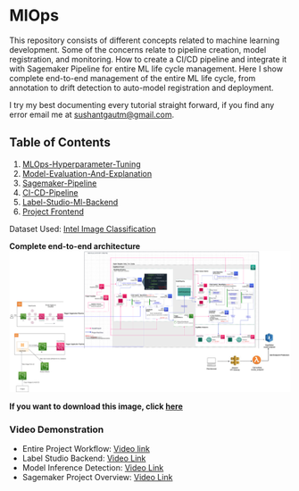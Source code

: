 # MlOps 
This repository consists of different concepts related to machine learning development. Some of the concerns relate to pipeline creation, model registration, and monitoring. How to create a CI/CD pipeline and integrate it with Sagemaker Pipeline for entire ML life cycle management. Here I show complete end-to-end management of the entire ML life cycle, from annotation to drift detection to auto-model registration and deployment.


I try my best documenting every tutorial straight forward, if you find any error email me at [sushantgautm@gmail.com](sushantgautm@gmail.com).



## Table of Contents
1. [MLOps-Hyperparameter-Tuning](./MLOps-Hyperparameter-Tuning)
2. [Model-Evaluation-And-Explanation](./Model-Evaluation-And-Explanation)
3. [Sagemaker-Pipeline](./Sagemaker-Pipeline)
4. [CI-CD-Pipeline](./CI-CD-Pipeline)
5. [Label-Studio-Ml-Backend ](./Label-Studio-Ml-Backend)
6. [Project Frontend](./Project-Frontend)


Dataset Used: [Intel Image Classification](https://www.kaggle.com/datasets/puneet6060/intel-image-classification)

**Complete end-to-end architecture**
![](images/tsai_emlov2-project_file.drawio.png)

**If you want to download this image, click [here](images/tsai_emlov2-project_file.drawio.png)**

### Video Demonstration
* Entire Project Workflow: [Video link](https://drive.google.com/file/d/1WgXm1qwrqGQpO4_H-PpOJL6WBsX4WhjP/view?usp=share_link)
* Label Studio Backend: [Video Link](https://drive.google.com/file/d/1F7l47-HPptjWa5H0E1oKo2iWEn0yKygf/view?usp=share_link)
* Model Inference Detection: [Video Link](https://drive.google.com/file/d/1Nxsgok8iIMe9uiuR2pLVxmmKrt-JsBnm/view?usp=share_link)
* Sagemaker Project Overview: [Video Link](https://drive.google.com/file/d/1XhCgBCeFZngyJ7t0YOMktdt_TtdmA-TK/view?usp=share_link)
